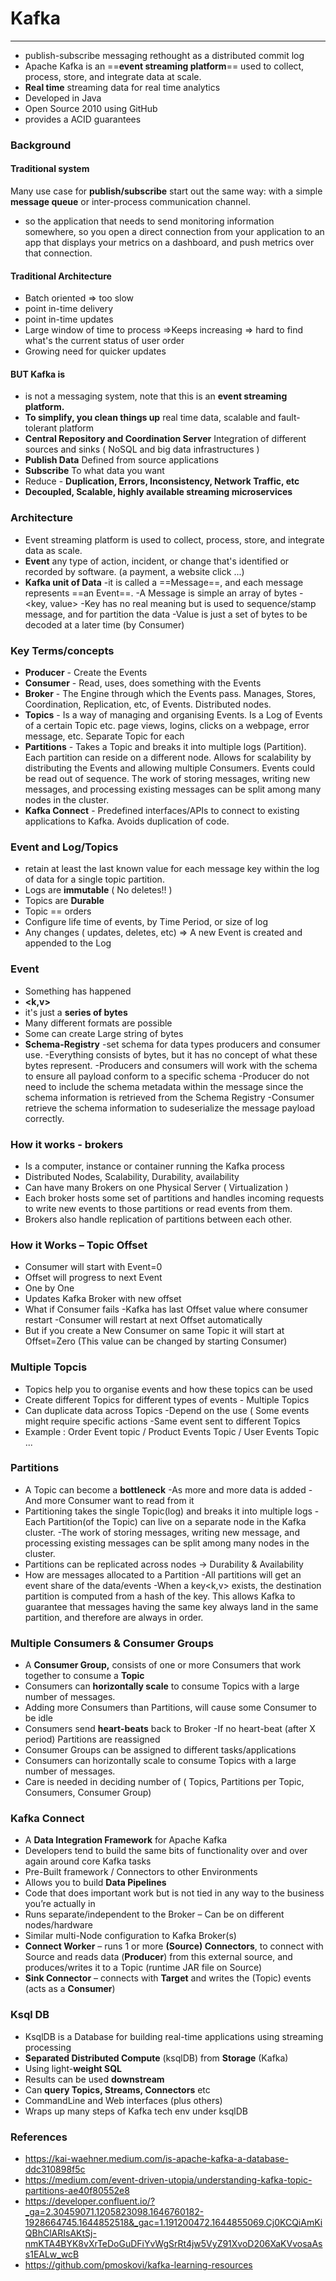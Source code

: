 # Kafka
---------

- publish-subscribe messaging rethought as a distributed commit log
- Apache Kafka is an ==**event streaming platform**== used to collect, process, store, and integrate data at scale. 
- **Real time** streaming data for real time analytics
- Developed in Java
- Open Source 2010 using GitHub
- provides a ACID guarantees


### Background
#### Traditional system
Many use case for **publish/subscribe** start out the same way: with a simple **message queue** or inter-process communication channel. 
- so the application that needs to send monitoring information somewhere, so you open a direct connection from your application to an app that displays your metrics on a dashboard, and push metrics over that connection.
#### Traditional Architecture
- Batch oriented => too slow
- point in-time delivery
- point in-time updates
- Large window of time to process =>Keeps increasing => hard to find what's the current status of user order
- Growing need for quicker updates

#### BUT Kafka is
- is not a messaging system, note that this is an **event streaming platform.**
- **To simplify, you clean things up** 
  real time data, scalable and fault-tolerant platform
- **Central Repository and Coordination Server**
  Integration of different sources and sinks ( NoSQL and big data infrastructures )
- **Publish Data** 
  Defined from source applications
- **Subscribe**
  To what data you want
- Reduce - **Duplication, Errors, Inconsistency, Network Traffic, etc**
- **Decoupled, Scalable, highly available streaming microservices**


### Architecture 
- Event streaming platform is used to collect, process, store, and integrate data as scale.
- **Event** 
  any type of action, incident, or change that's identified or recorded by software.
  (a payment, a website click ...)
- **Kafka unit of Data**
  -it is called a ==Message==, and each message represents ==an Event==.
  -A Message is simple an array of bytes
  -<key, value>
  -Key has no real meaning but is used to sequence/stamp message, and for partition the data
  -Value is just a set of bytes to be decoded at a later time (by Consumer)
  
### Key Terms/concepts
- **Producer** - Create the Events
- **Consumer** - Read, uses, does something with the Events
- **Broker** - The Engine through which the Events pass. Manages, Stores, Coordination, Replication, etc, of Events. Distributed nodes.
- **Topics** - Is a way of managing and organising Events. Is a Log of Events of a certain Topic etc. page views, logins, clicks on a webpage, error message, etc. Separate Topic for each
- **Partitions** - Takes a Topic and breaks it into multiple logs (Partition). Each partition can reside on a different node. Allows for scalability by distributing the Events and allowing multiple Consumers. Events could be read out of sequence. The work of storing messages, writing new messages, and processing existing messages can be split among many nodes in the cluster.
- **Kafka Connect** - Predefined interfaces/APIs to connect to existing applications to Kafka. Avoids duplication of code. 

### Event and Log/Topics
- retain at least the last known value for each message key within the log of data for a single topic partition.
- Logs are **immutable** ( No deletes!! )
- Topics are **Durable**
- Topic == orders
- Configure life time of events, by Time Period, or size of log
- Any changes ( updates, deletes, etc) => A new Event is created and appended to the Log

### Event
- Something has happened
- **<k,v>**
- it's just a **series of bytes**
- Many different formats are possible
- Some can create Large string of bytes
- **Schema-Registry** 
  -set schema for data types producers and consumer use.
  -Everything consists of bytes, but it has no concept of what these bytes represent. 
  -Producers and consumers will work with the schema to ensure all payload conform to a specific schema
  -Producer do not need to include the schema metadata within the message since the schema information is retrieved from the Schema Registry
  -Consumer retrieve the schema information to sudeserialize the message payload correctly.

### How it works - brokers
- Is a computer, instance or container running the Kafka process
- Distributed Nodes, Scalability, Durability, availability
- Can have many Brokers on one Physical Server ( Virtualization )
- Each broker hosts some set of partitions and handles incoming requests to write new events to those partitions or read events from them.
- Brokers also handle replication of partitions between each other.

### How it Works – Topic Offset

- Consumer will start with Event=0
- Offset will progress to next Event
- One by One
- Updates Kafka Broker with new offset
- What if Consumer fails 
	-Kafka has last Offset value where consumer restart
	-Consumer will restart at next Offset automatically 
- But if you create a New Consumer on same Topic it will start at Offset=Zero 
  (This value can be changed by starting Consumer)

### Multiple Topcis
- Topics help you to organise events and how these topics can be used
- Create different Topics for different types of events - Multiple Topics
- Can duplicate data across Topics
	-Depend on the use ( Some events might require specific actions
	-Same event sent to different Topics
- Example : Order Event topic / Product Events Topic / User Events Topic ... 

### Partitions
- A Topic can become a **bottleneck**
	-As more and more data is added
	-And more Consumer want to read from it
- Partitioning takes the single Topic(log) and breaks it into multiple logs
	-Each Partition(of the Topic) can live on a separate node in the Kafka cluster.
	-The work of storing messages, writing new message, and processing existing messages can be split among many nodes in the cluster.
- Partitions can be replicated across nodes -> Durability & Availability
- How are messages allocated to a Partition
	-All partitions will get an event share of the data/events
	-When a key<k,v> exists, the destination partition is computed from a hash of the key.  This allows Kafka to guarantee that messages having the same key always land in the same partition, and therefore are always in order.

### Multiple Consumers & Consumer Groups
- A **Consumer Group,** consists of one or more Consumers that work together to consume a **Topic**
- Consumers can **horizontally scale** to consume Topics with a large number of messages.
- Adding more Consumers than Partitions, will cause some Consumer to be idle
- Consumers send **heart-beats** back to Broker
	-If no heart-beat (after X period) Partitions are reassigned
- Consumer Groups can be assigned to different tasks/applications
- Consumers can horizontally scale to consume Topics with a large number of messages.
- Care is needed in deciding number of
   ( Topics, Partitions per Topic, Consumers, Consumer Group)

### Kafka Connect
- A **Data Integration Framework** for Apache Kafka
- Developers tend to build the same bits of functionality over and over again around core Kafka
tasks
- Pre-Built framework / Connectors to other Environments
- Allows you to build **Data Pipelines**
- Code that does important work but is not tied in any way to the business you’re actually in
- Runs separate/independent to the Broker – Can be on different nodes/hardware
- Similar multi-Node configuration to Kafka Broker(s)
- **Connect Worker** – runs 1 or more **(Source) Connectors**, to connect with Source and reads data (**Producer**) from this external source, and produces/writes it to a Topic (runtime JAR file on Source)
-  **Sink Connector** – connects with **Target** and writes the (Topic) events (acts as a **Consumer**)

### Ksql DB
- KsqlDB is a Database for building real-time applications using streaming processing
- **Separated Distributed Compute** (ksqlDB) from **Storage** (Kafka)
- Using light-**weight SQL**
- Results can be used **downstream**
- Can **query Topics, Streams, Connectors** etc
- CommandLine and Web interfaces (plus others)
- Wraps up many steps of Kafka tech env under ksqlDB





### References
- https://kai-waehner.medium.com/is-apache-kafka-a-database-ddc310898f5c
- https://medium.com/event-driven-utopia/understanding-kafka-topic-partitions-ae40f80552e8
- https://developer.confluent.io/?_ga=2.30459071.1205823098.1646760182-1928664745.1644852518&_gac=1.191200472.1644855069.Cj0KCQiAmKiQBhClARIsAKtSj-nmKTA4BYK8vXrTeDoGuDFiYvWgSrRt4jw5VyZ91XvoD206XaKVvosaAss1EALw_wcB
- https://github.com/pmoskovi/kafka-learning-resources